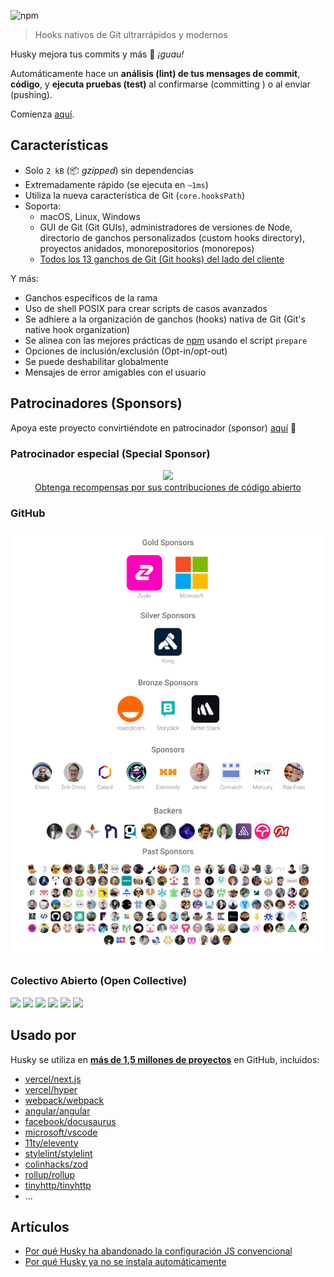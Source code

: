 ![npm](https://img.shields.io/npm/dm/husky)

> Hooks nativos de Git ultrarrápidos y modernos

Husky mejora tus commits y más 🐶 _¡guau!_

Automáticamente hace un **análisis (lint) de tus mensages de commit**, **código**, y **ejecuta pruebas (test)** al confirmarse (committing ) o al enviar (pushing).

Comienza [aquí](/es/get-started.md).

## Características

- Solo `2 kB` (📦 _gzipped_) sin dependencias
- Extremadamente rápido (se ejecuta en `~1ms`)
- Utiliza la nueva característica de Git (`core.hooksPath`)
- Soporta:
  - macOS, Linux, Windows
  - GUI de Git (Git GUIs), administradores de versiones de Node, directorio de ganchos personalizados (custom hooks directory), proyectos anidados, monorepositorios (monorepos)
  - [Todos los 13 ganchos de Git (Git hooks) del lado del cliente](https://git-scm.com/docs/githooks)

Y más:

- Ganchos específicos de la rama
- Uso de shell POSIX para crear scripts de casos avanzados
- Se adhiere a la organización de ganchos (hooks) nativa de Git (Git's native hook organization)
- Se alinea con las mejores prácticas de [npm](https://docs.npmjs.com/cli/v10/using-npm/scripts#best-practices) usando el script `prepare`
- Opciones de inclusión/exclusión (Opt-in/opt-out)
- Se puede deshabilitar globalmente
- Mensajes de error amigables con el usuario

## Patrocinadores (Sponsors)

Apoya este proyecto convirtiéndote en patrocinador (sponsor) [aquí](https://github.com/sponsors/typicode) 💖

### Patrocinador especial (Special Sponsor)

<p align="center">
  <a href="https://app.tea.xyz/sign-up?r=8L2HWfJB6hs">
    <img src="https://github.com/typicode/husky/assets/5502029/1b95c571-0157-48bc-a147-0d8d2fbc1d8a" /><br/>
    Obtenga recompensas por sus contribuciones de código abierto
  </a>
</p>

### GitHub

<p align="center">
  <a href="../sponsorkit/sponsors.svg">
    <img src='../sponsorkit/sponsors.svg'/>
  </a>
</p>

### Colectivo Abierto (Open Collective)

<a href="https://opencollective.com/husky/tiers/company/0/website"><img src="https://opencollective.com/husky/tiers/company/0/avatar.svg?avatarHeight=120"></a>
<a href="https://opencollective.com/husky/tiers/company/1/website"><img src="https://opencollective.com/husky/tiers/company/1/avatar.svg?avatarHeight=120"></a>
<a href="https://opencollective.com/husky/tiers/company/2/website"><img src="https://opencollective.com/husky/tiers/company/2/avatar.svg?avatarHeight=120"></a>
<a href="https://opencollective.com/husky/tiers/company/3/website"><img src="https://opencollective.com/husky/tiers/company/3/avatar.svg?avatarHeight=120"></a>
<a href="https://opencollective.com/husky/tiers/company/4/website"><img src="https://opencollective.com/husky/tiers/company/4/avatar.svg?avatarHeight=120"></a>
<a href="https://opencollective.com/husky/tiers/company/5/website"><img src="https://opencollective.com/husky/tiers/company/5/avatar.svg?avatarHeight=120"></a>

## Usado por

Husky se utiliza en [**más de 1,5 millones de proyectos**](https://github.com/typicode/husky/network/dependents?package_id=UGFja2FnZS0xODQzNTgwNg%3D%3D) en GitHub, incluidos:

- [vercel/next.js](https://github.com/vercel/next.js)
- [vercel/hyper](https://github.com/vercel/hyper)
- [webpack/webpack](https://github.com/webpack/webpack)
- [angular/angular](https://github.com/angular/angular)
- [facebook/docusaurus](https://github.com/facebook/docusaurus)
- [microsoft/vscode](https://github.com/microsoft/vscode)
- [11ty/eleventy](https://github.com/11ty/eleventy)
- [stylelint/stylelint](https://github.com/stylelint/stylelint)
- [colinhacks/zod](https://github.com/colinhacks/zod)
- [rollup/rollup](https://github.com/rollup/rollup)
- [tinyhttp/tinyhttp](https://github.com/tinyhttp/tinyhttp)
- ...

## Artículos

- [Por qué Husky ha abandonado la configuración JS convencional](https://blog.typicode.com/posts/husky-git-hooks-javascript-config/)
- [Por qué Husky ya no se instala automáticamente](https://blog.typicode.com/posts/husky-git-hooks-autoinstall/)
